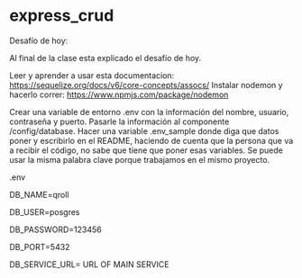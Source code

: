 # express_crud

Desafío  de hoy: 

 Al final de la clase esta explicado el desafío de hoy. 

 Leer y aprender a usar  esta documentacion: https://sequelize.org/docs/v6/core-concepts/assocs/
 Instalar nodemon y hacerlo correr: https://www.npmjs.com/package/nodemon

 Crear una variable de entorno .env con la información del nombre, usuario, contraseña y puerto. Pasarle la información al componente /config/database. Hacer una variable .env_sample donde diga que datos poner y escribirlo en el README, haciendo de cuenta que la persona que va a recibir el código, no sabe que tiene que poner esas variables. Se puede usar la misma palabra clave porque trabajamos en el mismo proyecto.
 
 .env
 
 DB_NAME=qroll
 
 DB_USER=posgres
 
 DB_PASSWORD=123456
 
 DB_PORT=5432

DB_SERVICE_URL= URL OF MAIN SERVICE
